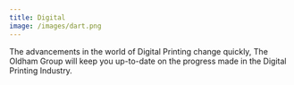 ```yaml
---
title: Digital
image: /images/dart.png
---
```

The advancements in the world of Digital Printing change quickly, The Oldham Group will keep you up-to-date on the progress made in the Digital Printing Industry.
